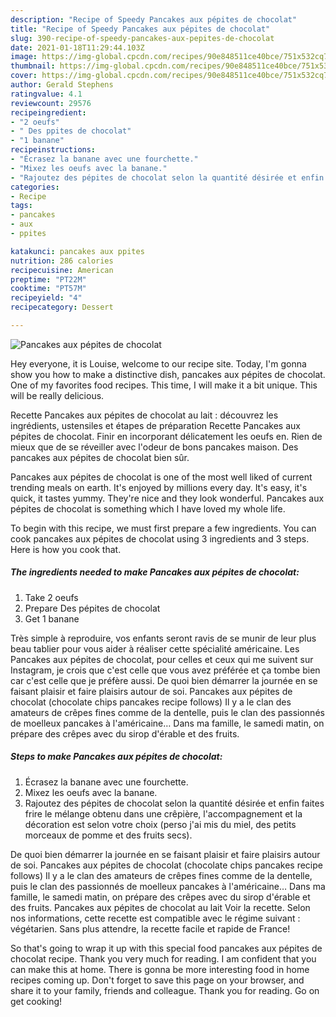 ```yaml
---
description: "Recipe of Speedy Pancakes aux pépites de chocolat"
title: "Recipe of Speedy Pancakes aux pépites de chocolat"
slug: 390-recipe-of-speedy-pancakes-aux-pepites-de-chocolat
date: 2021-01-18T11:29:44.103Z
image: https://img-global.cpcdn.com/recipes/90e848511ce40bce/751x532cq70/pancakes-aux-pepites-de-chocolat-photo-principale-de-la-recette.jpg
thumbnail: https://img-global.cpcdn.com/recipes/90e848511ce40bce/751x532cq70/pancakes-aux-pepites-de-chocolat-photo-principale-de-la-recette.jpg
cover: https://img-global.cpcdn.com/recipes/90e848511ce40bce/751x532cq70/pancakes-aux-pepites-de-chocolat-photo-principale-de-la-recette.jpg
author: Gerald Stephens
ratingvalue: 4.1
reviewcount: 29576
recipeingredient:
- "2 oeufs"
- " Des ppites de chocolat"
- "1 banane"
recipeinstructions:
- "Écrasez la banane avec une fourchette."
- "Mixez les oeufs avec la banane."
- "Rajoutez des pépites de chocolat selon la quantité désirée et enfin faites frire le mélange obtenu dans une crêpière, l&#39;accompagnement et la décoration est selon votre choix (perso j&#39;ai mis du miel, des petits morceaux de pomme et des fruits secs)."
categories:
- Recipe
tags:
- pancakes
- aux
- ppites

katakunci: pancakes aux ppites 
nutrition: 286 calories
recipecuisine: American
preptime: "PT22M"
cooktime: "PT57M"
recipeyield: "4"
recipecategory: Dessert

---
```



![Pancakes aux pépites de chocolat](https://img-global.cpcdn.com/recipes/90e848511ce40bce/751x532cq70/pancakes-aux-pepites-de-chocolat-photo-principale-de-la-recette.jpg)

Hey everyone, it is Louise, welcome to our recipe site. Today, I'm gonna show you how to make a distinctive dish, pancakes aux pépites de chocolat. One of my favorites food recipes. This time, I will make it a bit unique. This will be really delicious.

Recette Pancakes aux pépites de chocolat au lait : découvrez les ingrédients, ustensiles et étapes de préparation Recette Pancakes aux pépites de chocolat. Finir en incorporant délicatement les oeufs en. Rien de mieux que de se réveiller avec l&#39;odeur de bons pancakes maison. Des pancakes aux pépites de chocolat bien sûr.

Pancakes aux pépites de chocolat is one of the most well liked of current trending meals on earth. It's enjoyed by millions every day. It's easy, it's quick, it tastes yummy. They're nice and they look wonderful. Pancakes aux pépites de chocolat is something which I have loved my whole life.


To begin with this recipe, we must first prepare a few ingredients. You can cook pancakes aux pépites de chocolat using 3 ingredients and 3 steps. Here is how you cook that.

<!--inarticleads1-->

##### The ingredients needed to make Pancakes aux pépites de chocolat:

1. Take 2 oeufs
1. Prepare  Des pépites de chocolat
1. Get 1 banane


Très simple à reproduire, vos enfants seront ravis de se munir de leur plus beau tablier pour vous aider à réaliser cette spécialité américaine. Les Pancakes aux pépites de chocolat, pour celles et ceux qui me suivent sur Instagram, je crois que c&#39;est celle que vous avez préférée et ça tombe bien car c&#39;est celle que je préfère aussi. De quoi bien démarrer la journée en se faisant plaisir et faire plaisirs autour de soi. Pancakes aux pépites de chocolat (chocolate chips pancakes recipe follows) Il y a le clan des amateurs de crêpes fines comme de la dentelle, puis le clan des passionnés de moelleux pancakes à l&#39;américaine… Dans ma famille, le samedi matin, on prépare des crêpes avec du sirop d&#39;érable et des fruits. 

<!--inarticleads2-->

##### Steps to make Pancakes aux pépites de chocolat:

1. Écrasez la banane avec une fourchette.
1. Mixez les oeufs avec la banane.
1. Rajoutez des pépites de chocolat selon la quantité désirée et enfin faites frire le mélange obtenu dans une crêpière, l&#39;accompagnement et la décoration est selon votre choix (perso j&#39;ai mis du miel, des petits morceaux de pomme et des fruits secs).


De quoi bien démarrer la journée en se faisant plaisir et faire plaisirs autour de soi. Pancakes aux pépites de chocolat (chocolate chips pancakes recipe follows) Il y a le clan des amateurs de crêpes fines comme de la dentelle, puis le clan des passionnés de moelleux pancakes à l&#39;américaine… Dans ma famille, le samedi matin, on prépare des crêpes avec du sirop d&#39;érable et des fruits. Pancakes aux pépites de chocolat au lait Voir la recette. Selon nos informations, cette recette est compatible avec le régime suivant : végétarien. Sans plus attendre, la recette facile et rapide de France! 

So that's going to wrap it up with this special food pancakes aux pépites de chocolat recipe. Thank you very much for reading. I am confident that you can make this at home. There is gonna be more interesting food in home recipes coming up. Don't forget to save this page on your browser, and share it to your family, friends and colleague. Thank you for reading. Go on get cooking!
